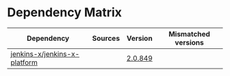 # Dependency Matrix

Dependency | Sources | Version | Mismatched versions
---------- | ------- | ------- | -------------------
[jenkins-x/jenkins-x-platform](https://github.com/jenkins-x/jenkins-x-platform) |  | [2.0.849](https://github.com/jenkins-x/jenkins-x-platform/releases/tag/v2.0.849) | 
